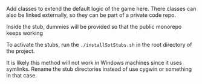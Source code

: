 Add classes to extend the default logic of the game here.
There classes can also be linked externally, so they can be part of a private code repo.

Inside the stub, dummies will be provided so that the public monorepo keeps working

To activate the stubs, run the `./installSotStubs.sh` in the root directory of the project.

It is likely this method will not work in Windows machines since it uses symlinks.
Rename the stub directories instead of use cygwin or something in that case.
